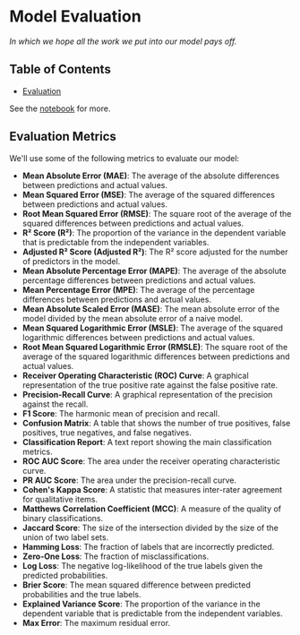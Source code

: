 # Model Evaluation

*In which we hope all the work we put into our model pays off.*

## Table of Contents

- [Evaluation](evaluation.ipynb)

See the [notebook](evaluation.ipynb) for more.

## Evaluation Metrics

We'll use some of the following metrics to evaluate our model:

- **Mean Absolute Error (MAE)**: The average of the absolute differences between predictions and actual values.
- **Mean Squared Error (MSE)**: The average of the squared differences between predictions and actual values.
- **Root Mean Squared Error (RMSE)**: The square root of the average of the squared differences between predictions and actual values.
- **R² Score (R²)**: The proportion of the variance in the dependent variable that is predictable from the independent variables.
- **Adjusted R² Score (Adjusted R²)**: The R² score adjusted for the number of predictors in the model.
- **Mean Absolute Percentage Error (MAPE)**: The average of the absolute percentage differences between predictions and actual values.
- **Mean Percentage Error (MPE)**: The average of the percentage differences between predictions and actual values.
- **Mean Absolute Scaled Error (MASE)**: The mean absolute error of the model divided by the mean absolute error of a naive model.
- **Mean Squared Logarithmic Error (MSLE)**: The average of the squared logarithmic differences between predictions and actual values.
- **Root Mean Squared Logarithmic Error (RMSLE)**: The square root of the average of the squared logarithmic differences between predictions and actual values.
- **Receiver Operating Characteristic (ROC) Curve**: A graphical representation of the true positive rate against the false positive rate.
- **Precision-Recall Curve**: A graphical representation of the precision against the recall.
- **F1 Score**: The harmonic mean of precision and recall.
- **Confusion Matrix**: A table that shows the number of true positives, false positives, true negatives, and false negatives.
- **Classification Report**: A text report showing the main classification metrics.
- **ROC AUC Score**: The area under the receiver operating characteristic curve.
- **PR AUC Score**: The area under the precision-recall curve.
- **Cohen's Kappa Score**: A statistic that measures inter-rater agreement for qualitative items.
- **Matthews Correlation Coefficient (MCC)**: A measure of the quality of binary classifications.
- **Jaccard Score**: The size of the intersection divided by the size of the union of two label sets.
- **Hamming Loss**: The fraction of labels that are incorrectly predicted.
- **Zero-One Loss**: The fraction of misclassifications.
- **Log Loss**: The negative log-likelihood of the true labels given the predicted probabilities.
- **Brier Score**: The mean squared difference between predicted probabilities and the true labels.
- **Explained Variance Score**: The proportion of the variance in the dependent variable that is predictable from the independent variables.
- **Max Error**: The maximum residual error.
